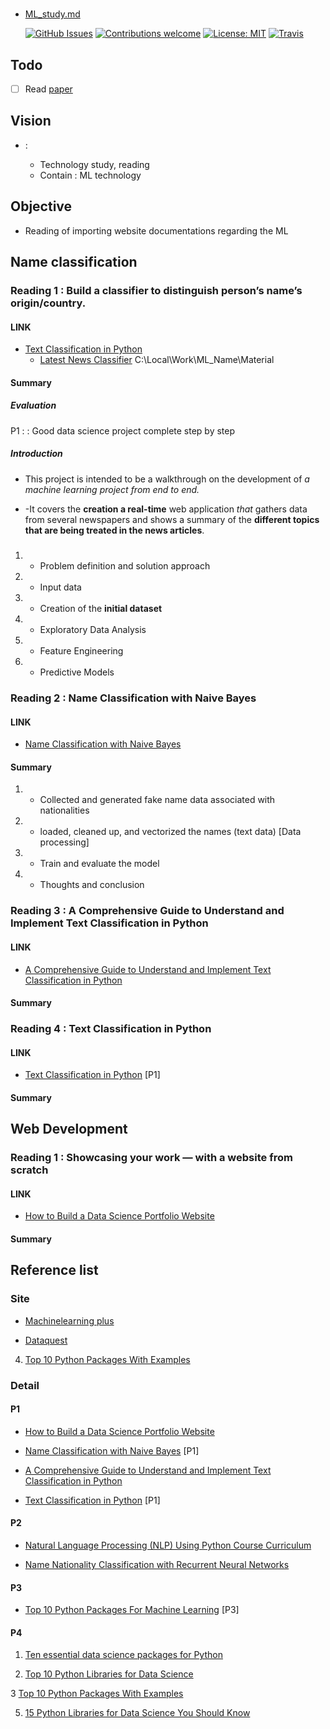 #

- [ML_study.md](file:///c:/Local/Work/ML_Name/Note/ML_study.md)

  [![GitHub Issues](https://img.shields.io/github/issues/zalandoresearch/flair.svg)](https://github.com/zalandoresearch/flair/issues)
  [![Contributions welcome](https://img.shields.io/badge/contributions-welcome-brightgreen.svg)](CONTRIBUTING.md)
  [![License: MIT](https://img.shields.io/badge/License-MIT-brightgreen.svg)](https://opensource.org/licenses/MIT)
  [![Travis](https://img.shields.io/travis/zalandoresearch/flair.svg)](https://travis-ci.org/zalandoresearch/flair)

## Todo

- [ ] Read [paper](#paper-1)

## Vision

- <Tech>:
  - Technology study, reading
  - Contain : ML technology

## Objective

- Reading of importing website documentations regarding the ML

## Name classification

### Reading 1 : Build a classifier to distinguish person’s name’s origin/country.

#### LINK

- [Text Classification in Python](https://towardsdatascience.com/text-classification-in-python-dd95d264c802)
  - [Latest News Classifier](https://github.com/miguelfzafra/Latest-News-Classifier)
    C:\Local\Work\ML_Name\Material

#### Summary

##### Evaluation

P1 :
<Pro> : Good data science project complete step by step

##### Introduction

<Web crawler And new data summary >

- This project is intended to be a walkthrough on the development of _a machine learning project from end to end._

- -It covers the **creation a real-time** web application _that_ gathers data from several newspapers and shows a summary of the **different topics that are being treated in the news articles**.

#####

#####

1. - Problem definition and solution approach
2. - Input data
3. - Creation of the **initial dataset**
4. - Exploratory Data Analysis
5. - Feature Engineering
6. - Predictive Models

### Reading 2 : Name Classification with Naive Bayes

#### LINK

- [Name Classification with Naive Bayes](https://towardsdatascience.com/name-classification-with-naive-bayes-7c5e1415788a)

#### Summary

1. - Collected and generated fake name data associated with nationalities
2. - loaded, cleaned up, and vectorized the names (text data) [Data processing]
3. - Train and evaluate the model
4. - Thoughts and conclusion

### Reading 3 : A Comprehensive Guide to Understand and Implement Text Classification in Python

#### LINK

- [A Comprehensive Guide to Understand and Implement Text Classification in Python](https://www.analyticsvidhya.com/blog/2018/04/a-comprehensive-guide-to-understand-and-implement-text-classification-in-python/)

#### Summary

### Reading 4 : Text Classification in Python

#### LINK

- [Text Classification in Python](https://towardsdatascience.com/text-classification-in-python-dd95d264c802) [P1]

#### Summary

## Web Development

### Reading 1 : Showcasing your work — with a website from scratch

#### LINK

- [How to Build a Data Science Portfolio Website](https://towardsdatascience.com/how-to-build-a-data-science-portfolio-website-335b0f253822)

#### Summary

## Reference list

### Site

- [Machinelearning plus](https://www.machinelearningplus.com/nlp/gensim-tutorial/)

- [Dataquest](https://www.dataquest.io/blog/15-python-libraries-for-data-science/)

4. [Top 10 Python Packages With Examples](https://www.activestate.com/blog/top-10-python-packages/)

### Detail

#### P1

- [How to Build a Data Science Portfolio Website](https://towardsdatascience.com/how-to-build-a-data-science-portfolio-website-335b0f253822)

- [Name Classification with Naive Bayes](https://towardsdatascience.com/name-classification-with-naive-bayes-7c5e1415788a) [P1]

- [A Comprehensive Guide to Understand and Implement Text Classification in Python](https://www.analyticsvidhya.com/blog/2018/04/a-comprehensive-guide-to-understand-and-implement-text-classification-in-python/)

* [Text Classification in Python](https://towardsdatascience.com/text-classification-in-python-dd95d264c802) [P1]

#### P2

- [Natural Language Processing (NLP) Using Python Course Curriculum](https://courses.analyticsvidhya.com/courses/natural-language-processing-nlp?utm_source=blog&utm_medium=ComprehensiveGuideTextClassificationarticle)

- [Name Nationality Classification with Recurrent Neural Networks](https://www.ijcai.org/Proceedings/2017/0289.pdf)

#### P3

- [Top 10 Python Packages For Machine Learning](https://www.activestate.com/blog/top-10-python-machine-learning-packages/)
  [P3]

#### P4

1. [Ten essential data science packages for Python](https://aibusiness.com/ten-essential-data-science-packages-for-python/)

2. [Top 10 Python Libraries for Data Science](https://towardsdatascience.com/top-10-python-libraries-for-data-science-cd82294ec266)

3 [Top 10 Python Packages With Examples](https://www.activestate.com/blog/top-10-python-packages/)

5. ​​​​[15 Python Libraries for Data Science You Should Know](https://www.dataquest.io/blog/15-python-libraries-for-data-science/)


